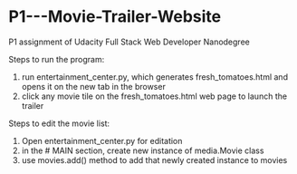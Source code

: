 # P1---Movie-Trailer-Website
P1 assignment of Udacity Full Stack Web Developer Nanodegree

Steps to run the program:
  1. run entertainment_center.py, which generates fresh_tomatoes.html and opens it on the new tab in the browser
  2. click any movie tile on the fresh_tomatoes.html web page to launch the trailer

Steps to edit the movie list:
  1. Open entertainment_center.py for editation
  2. in the # MAIN section, create new instance of media.Movie class
  3. use movies.add() method to add that newly created instance to movies
